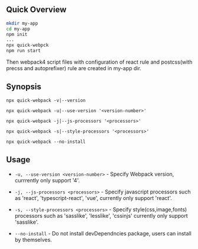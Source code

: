 ## Quick Overview
```sh
mkdir my-app
cd my-app
npm init
...
npx quick-webpck
npm run start
```
Then webpack4 script files with configuration of react rule and postcss(with precss and autoprefixer) rule are created in my-app dir.

## Synopsis

`npx quick-webpack -v|--version`

`npx quick-webpack -u|--use-version '<version-number>'`

`npx quick-webpack -j|--js-processors '<processors>'`

`npx quick-webpack -s|--style-processors '<processors>'`

`npx quick-webpack --no-install`

## Usage

* `-u, --use-version <version-number>` - Specify Webpack version, currrently only support '4'.

* `-j, --js-processors <processors>` - Specify javascript processors such as 'react', 'typescript-react', 'vue', currently only support 'react'.

* `-s, --style-processors <processors>` - Specify style(css,image,fonts) processors such as 'sasslike', 'lesslike', 'cssinjs' currently only support 'sasslike'.

* `--no-install` - Do not install devDependncies package, users can install by themselves.

